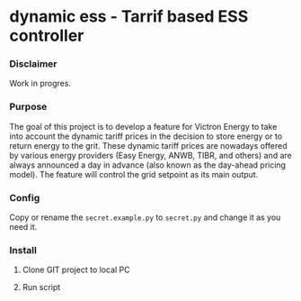 # dynamic ess - Tarrif based ESS controller

### Disclaimer

Work in progres. 

### Purpose

The goal of this project is to develop a feature for Victron Energy to take into account the dynamic tariff prices in the decision to store energy or to return energy to the grit. These dynamic tariff prices are nowadays offered by various energy providers (Easy Energy, ANWB, TIBR, and others) and are always announced a day in advance (also known as the day-ahead pricing model). The feature will control the grid setpoint as its main output.

### Config

Copy or rename the `secret.example.py` to `secret.py` and change it as you need it.

### Install

1. Clone GIT project to local PC

2. Run script
